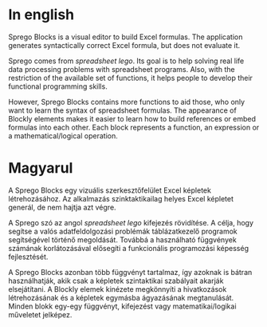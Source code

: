 # In english
Sprego Blocks is a visual editor to build Excel formulas.
The application generates syntactically correct Excel formula, but does not evaluate it.

Sprego comes from *spreadsheet lego*.
Its goal is to help solving real life data processing problems with spreadsheet programs.
Also, with the restriction of the available set of functions, it helps people to develop their functional programming skills.

However, Sprego Blocks contains more functions to aid those, who only want to learn the syntax of spreadsheet formulas.
The appearance of Blockly elements makes it easier to learn how to build references or embed formulas into each other.
Each block represents a function, an expression or a mathematical/logical operation.

# Magyarul
A Sprego Blocks egy vizuális szerkesztőfelület Excel képletek létrehozásához.
Az alkalmazás szinktaktikailag helyes Excel képletet generál, de nem hajtja azt végre.

A Sprego szó az angol *spreadsheet lego* kifejezés rövidítése.
A célja, hogy segítse a valós adatfeldolgozási problémák táblázatkezelő programok segítségével történő megoldását.
Továbbá a használható függvények számának korlátozásával elősegíti a funkcionális programozási képesség fejlesztését.

A Sprego Blocks azonban több függvényt tartalmaz, így azoknak is bátran használhatják, akik csak a képletek szintaktikai szabályait akarják elsejátítani.
A Blockly elemek kinézete megkönnyíti a hivatkozások létrehozásának és a képletek egymásba ágyazásának megtanulását.
Minden blokk egy-egy függvényt, kifejezést vagy matematikai/logikai műveletet jelképez.
